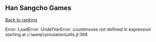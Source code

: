 ## Han Sangcho Games

[Back to ranking](../../index.md)




Error: LoadError: UndefVarError: countmoves not defined
in expression starting at c:\weiqi\simulation\utils.jl:398




